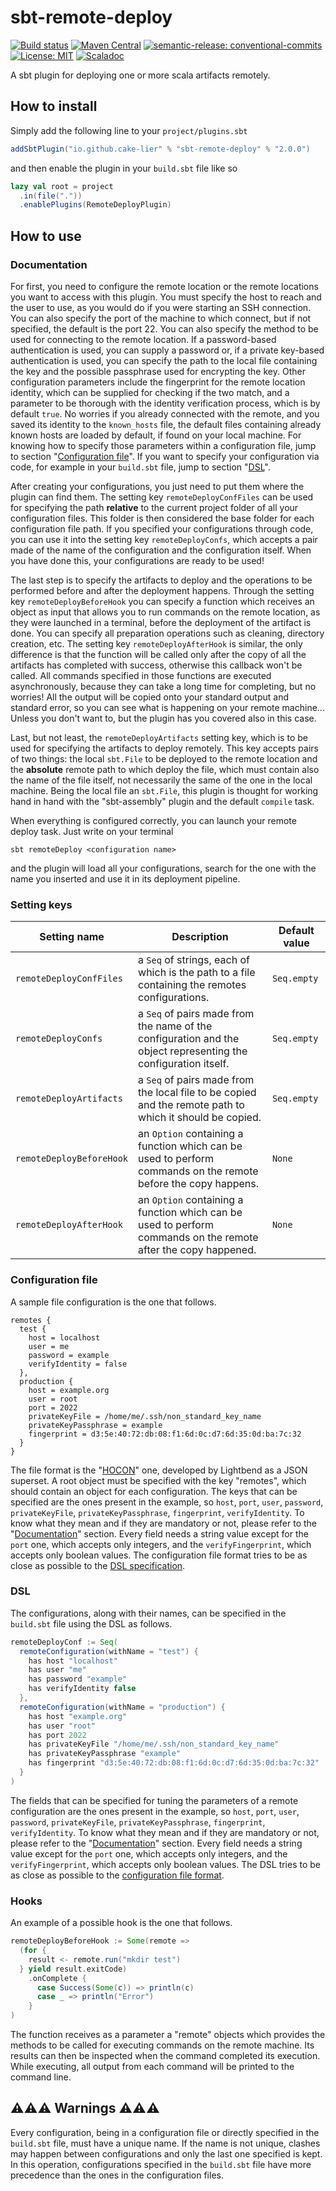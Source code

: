 # sbt-remote-deploy

[![Build status](https://github.com/cake-lier/sbt-remote-deploy/actions/workflows/publish.yml/badge.svg)](https://github.com/cake-lier/sbt-remmote-deploy/actions/workflows/publish.yml)
[![Maven Central](https://maven-badges.herokuapp.com/maven-central/io.github.cake-lier/sbt-remote-deploy/badge.svg)](https://maven-badges.herokuapp.com/maven-central/io.github.cake-lier/sbt-remote-deploy/)
[![semantic-release: conventional-commits](https://img.shields.io/badge/semantic--release-conventional_commits-e10098?logo=semantic-release)](https://github.com/semantic-release/semantic-release)
[![License: MIT](https://img.shields.io/github/license/cake-lier/sbt-remote-deploy)](https://github.com/cake-lier/sbt-remote-deploy/blob/main/LICENSE)
[![Scaladoc](https://img.shields.io/badge/scaladoc-latest-brightgreen)](https://cake-lier.github.io/sbt-remote-deploy/io/github/cakelier/)

A sbt plugin for deploying one or more scala artifacts remotely.

## How to install

Simply add the following line to your ``project/plugins.sbt``

```scala
addSbtPlugin("io.github.cake-lier" % "sbt-remote-deploy" % "2.0.0")
```

and then enable the plugin in your ``build.sbt`` file like so

```scala
lazy val root = project
  .in(file("."))
  .enablePlugins(RemoteDeployPlugin)
```

## How to use

### Documentation

For first, you need to configure the remote location or the remote locations you want to access with this plugin. You must 
specify the host to reach and the user to use, as you would do if you were starting an SSH connection. You can also specify 
the port of the machine to which connect, but if not specified, the default is the port 22. You can also specify the method to 
be used for connecting to the remote location. If a password-based authentication is used, you can supply a password or, if a 
private key-based authentication is used, you can specify the path to the local file containing the key and the possible 
passphrase used for encrypting the key. Other configuration parameters include the fingerprint for the remote location 
identity, which can be supplied for checking if the two match, and a parameter to be thorough with the identity verification 
process, which is by default `true`. No worries if you already connected with the remote, and you saved its identity to the 
`known_hosts` file, the default files containing already known hosts are loaded by default, if found on your local machine. 
For knowing how to specify those parameters within a configuration file, jump to section 
"[Configuration file](#configuration-file)". If you want to specify your configuration via code, for example in your 
`build.sbt` file, jump to section "[DSL](#dsl)".

After creating your configurations, you just need to put them where the plugin can find them. The setting key 
`remoteDeployConfFiles` can be used for specifying the path **relative** to the current project folder of all your configuration 
files. This folder is then considered the base folder for each configuration file path. If you specified your configurations 
through code, you can use it into the setting key `remoteDeployConfs`, which accepts a pair made of the name of the 
configuration and the configuration itself. When you have done this, your configurations are ready to be used!

The last step is to specify the artifacts to deploy and the operations to be performed before and after the deployment happens.
Through the setting key `remoteDeployBeforeHook` you can specify a function which receives an object as input that allows you 
to run commands on the remote location, as they were launched in a terminal, before the deployment of the artifact is done. 
You can specify all preparation operations such as cleaning, directory creation, etc. The setting key `remoteDeployAfterHook` 
is similar, the only difference is that the function will be called only after the copy of all the artifacts has completed 
with success, otherwise this callback won't be called. All commands specified in those functions are executed asynchronously, 
because they can take a long time for completing, but no worries! All the output will be copied onto your standard output and 
standard error, so you can see what is happening on your remote machine... Unless you don't want to, but the plugin has you 
covered also in this case.

Last, but not least, the `remoteDeployArtifacts` setting key, which is to be used for specifying the artifacts to deploy 
remotely. This key accepts pairs of two things: the local `sbt.File` to be deployed to the remote location and the 
**absolute** remote path to which deploy the file, which must contain also the name of the file itself, not necessarily the 
same of the one in the local machine. Being the local file an `sbt.File`, this plugin is thought for working hand in hand 
with the "sbt-assembly" plugin and the default `compile` task.

When everything is configured correctly, you can launch your remote deploy task. Just write on your terminal

`sbt remoteDeploy <configuration name>` 

and the plugin will load all your configurations, search for the one with the name you inserted 
and use it in its deployment pipeline.

### Setting keys

| Setting name             | Description                                                                                                    | Default value |
|--------------------------|----------------------------------------------------------------------------------------------------------------|---------------|
| `remoteDeployConfFiles`  | a `Seq` of strings, each of which is the path to a file containing the remotes configurations.                 | `Seq.empty`   |
| `remoteDeployConfs`      | a `Seq` of pairs made from the name of the configuration and the object representing the configuration itself. | `Seq.empty`   |
| `remoteDeployArtifacts`  | a `Seq` of pairs made from the local file to be copied and the remote path to which it should be copied.       | `Seq.empty`   |
| `remoteDeployBeforeHook` | an `Option` containing a function which can be used to perform commands on the remote before the copy happens. | `None`        |
| `remoteDeployAfterHook`  | an `Option` containing a function which can be used to perform commands on the remote after the copy happened. | `None`        |

### Configuration file

A sample file configuration is the one that follows.

```HOCON
remotes {
  test {
    host = localhost
    user = me
    password = example
    verifyIdentity = false
  },
  production {
    host = example.org
    user = root
    port = 2022
    privateKeyFile = /home/me/.ssh/non_standard_key_name
    privateKeyPassphrase = example
    fingerprint = d3:5e:40:72:db:08:f1:6d:0c:d7:6d:35:0d:ba:7c:32
  }
}
```

The file format is the "[HOCON](https://github.com/lightbend/config)" one, developed by Lightbend as a JSON superset. A root 
object must be specified with the key "remotes", which should contain an object for each configuration. The keys that can be 
specified are the ones present in the example, so `host`, `port`, `user`, `password`, `privateKeyFile`, `privateKeyPassphrase`,
`fingerprint`, `verifyIdentity`. To know what they mean and if they are mandatory or not, please refer to the 
"[Documentation](#documentation)" section. Every field needs a string value except for the `port` one, which accepts only 
integers, and the `verifyFingerprint`, which accepts only boolean values. The configuration file format tries to be as close as 
possible to the [DSL specification](#dsl).

### DSL

The configurations, along with their names, can be specified in the `build.sbt` file using the DSL as follows.

```scala
remoteDeployConf := Seq(
  remoteConfiguration(withName = "test") {
    has host "localhost"
    has user "me"
    has password "example"
    has verifyIdentity false
  },
  remoteConfiguration(withName = "production") {
    has host "example.org"
    has user "root"
    has port 2022
    has privateKeyFile "/home/me/.ssh/non_standard_key_name"
    has privateKeyPassphrase "example"
    has fingerprint "d3:5e:40:72:db:08:f1:6d:0c:d7:6d:35:0d:ba:7c:32"
  }
)
```

The fields that can be specified for tuning the parameters of a remote configuration are the ones present in the example, so 
`host`, `port`, `user`, `password`, `privateKeyFile`, `privateKeyPassphrase`, `fingerprint`, `verifyIdentity`. To know what 
they mean and if they are mandatory or not, please refer to the "[Documentation](#documentation)" section. Every field needs a 
string value except for the `port` one, which accepts only integers, and the `verifyFingerprint`, which accepts only boolean 
values. The DSL tries to be as close as possible to the [configuration file format](#configuration-file).

### Hooks

An example of a possible hook is the one that follows.

```scala
remoteDeployBeforeHook := Some(remote =>
  (for {
    result <- remote.run("mkdir test")
  } yield result.exitCode)
    .onComplete {
      case Success(Some(c)) => println(c)
      case _ => println("Error")
    }
)
```

The function receives as a parameter a "remote" objects which provides the methods to be called for executing commands on the 
remote machine. Its results can then be inspected when the command completed its execution. While executing, all output from 
each command will be printed to the command line.

## ⚠️⚠️⚠️ Warnings ⚠️⚠️⚠️

Every configuration, being in a configuration file or directly specified in the ``build.sbt`` file, must have a unique name. 
If the name is not unique, clashes may happen between configurations and only the last one specified is kept. 
In this operation, configurations specified in the ``build.sbt`` file have more precedence than the ones in the configuration files.
